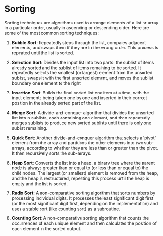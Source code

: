 # Sorting 
Sorting techniques are algorithms used to arrange elements of a list or array in a particular order, usually in ascending or descending order. Here are some of the most common sorting techniques:

1. **Bubble Sort**: Repeatedly steps through the list, compares adjacent elements, and swaps them if they are in the wrong order. This process is repeated until the list is sorted.

2. **Selection Sort**: Divides the input list into two parts: the sublist of items already sorted and the sublist of items remaining to be sorted. It repeatedly selects the smallest (or largest) element from the unsorted sublist, swaps it with the first unsorted element, and moves the sublist boundary one element to the right.

3. **Insertion Sort**: Builds the final sorted list one item at a time, with the input elements being taken one by one and inserted in their correct position in the already sorted part of the list.

4. **Merge Sort**: A divide-and-conquer algorithm that divides the unsorted list into n sublists, each containing one element, and then repeatedly merges sublists to produce new sorted sublists until there is only one sublist remaining.

5. **Quick Sort**: Another divide-and-conquer algorithm that selects a 'pivot' element from the array and partitions the other elements into two sub-arrays, according to whether they are less than or greater than the pivot. It then recursively sorts the sub-arrays.

6. **Heap Sort**: Converts the list into a heap, a binary tree where the parent node is always greater than or equal to (or less than or equal to) the child nodes. The largest (or smallest) element is removed from the heap, and the heap is restructured, repeating this process until the heap is empty and the list is sorted.

7. **Radix Sort**: A non-comparative sorting algorithm that sorts numbers by processing individual digits. It processes the least significant digit first (or the most significant digit first, depending on the implementation) and uses a stable sort (like counting sort) as a subroutine.

8. **Counting Sort**: A non-comparative sorting algorithm that counts the occurrences of each unique element and then calculates the position of each element in the sorted output.
